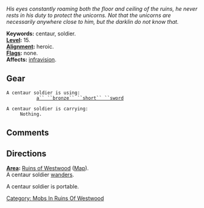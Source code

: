 *His eyes constantly roaming both the floor and ceiling of the ruins, he
never rests in his duty to protect the unicorns. Not that the unicorns
are necessarily anywhere close to him, but the darklin do not know
that.*

**Keywords:** centaur, soldier.  
**[Level](Level "wikilink"):** 15.  
**[Alignment](Alignment "wikilink"):** heroic.  
**[Flags](:Category:_Mob_Types "wikilink"):** none.  
**Affects:** [infravision](Infravision "wikilink").  

## Gear

`A centaur soldier is using:`  
<wielded>`           `[`a`` ``bronze`` ``short`` ``sword`](Bronze_Short_Sword "wikilink")

`A centaur soldier is carrying:`  
`     Nothing.`

## Comments

## Directions

**[Area](:Category:_Areas "wikilink"):** [Ruins of
Westwood](:Category:_Ruins_Of_Westwood "wikilink")
([Map](Ruins_Of_Westwood_Map "wikilink")).  
A centaur soldier [wanders](Wandering_Mobs "wikilink").

A centaur soldier is portable.  

[Category: Mobs In Ruins Of
Westwood](Category:_Mobs_In_Ruins_Of_Westwood "wikilink")
